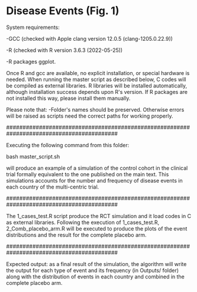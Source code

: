 # Disease Events (Fig. 1)

System requirements:

-GCC (checked with Apple clang version 12.0.5 (clang-1205.0.22.9))

-R (checked with R version 3.6.3 (2022-05-25))

-R packages ggplot.

Once R and gcc are available, no explicit installation, or special hardware is needed. When running the master script as described below, C codes will be compiled as external libraries. R libraries will be installed automatically, although installation success depends upon R's version. If R packages are not installed this way, please install them manually.

Please note that:
-Folder's names should be preserved. Otherwise errors will be raised as scripts need the correct paths for working properly.

##########################################################################################

Executing the following command from this folder:

bash master_script.sh

will produce an example of a simulation of the control cohort in the clinical trial formally equivalent to the one published on the main text. This simulations accounts for the number and frequency of disease events in each country of the multi-centric trial.

##########################################################################################

The 1_cases_test.R script produce the RCT simulation and it load codes in C as external libraries.
Following the execution of 1_cases_test.R, 2_Comb_placebo_arm.R will be executed to produce the plots of the event distributions and the result for the complete placebo arm.

##########################################################################################

Expected output: as a final result of the simulation, the algorithm will write the output for each type of event and its frequency (in Outputs/ folder) along with the distribution of events in each country and combined in the complete placebo arm.

